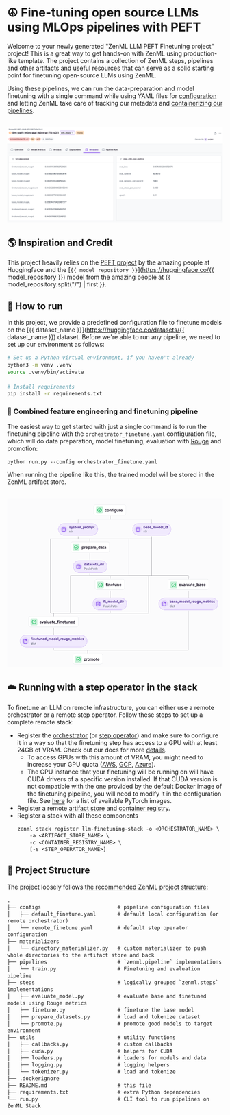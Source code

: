 # ☮️ Fine-tuning open source LLMs using MLOps pipelines with PEFT

Welcome to your newly generated "ZenML LLM PEFT Finetuning project" project! This is
a great way to get hands-on with ZenML using production-like template. 
The project contains a collection of ZenML steps, pipelines and other artifacts
and useful resources that can serve as a solid starting point for finetuning open-source LLMs using ZenML.

Using these pipelines, we can run the data-preparation and model finetuning with a single command while using YAML files for [configuration](https://docs.zenml.io/user-guide/production-guide/configure-pipeline) and letting ZenML take care of tracking our metadata and [containerizing our pipelines](https://docs.zenml.io/user-guide/advanced-guide/infrastructure-management/containerize-your-pipeline).

<div align="center">
  <br/>
    <a href="https://cloud.zenml.io">
      <img alt="Model version metadata" src=".assets/model.png">
    </a>
  <br/>
</div>

## 🌎 Inspiration and Credit

This project heavily relies on the [PEFT project](https://huggingface.co/docs/peft/en/index) by the amazing people at Huggingface and the [`{{ model_repository }}`](https://huggingface.co/{{ model_repository }}) model from the amazing people at {{ model_repository.split("/") | first }}.

## 🏃 How to run

In this project, we provide a predefined configuration file to finetune models on the [{{ dataset_name }}](https://huggingface.co/datasets/{{ dataset_name }}) dataset. Before we're able to run any pipeline, we need to set up our environment as follows:

```bash
# Set up a Python virtual environment, if you haven't already
python3 -m venv .venv
source .venv/bin/activate

# Install requirements
pip install -r requirements.txt
```

### 👷 Combined feature engineering and finetuning pipeline

The easiest way to get started with just a single command is to run the finetuning pipeline with the `orchestrator_finetune.yaml` configuration file, which will do data preparation, model finetuning, evaluation with [Rouge](https://huggingface.co/spaces/evaluate-metric/rouge) and promotion:

```shell
python run.py --config orchestrator_finetune.yaml
```

When running the pipeline like this, the trained model will be stored in the ZenML artifact store.

<div align="center">
  <br/>
    <a href="https://cloud.zenml.io">
      <img alt="Model version metadata" src=".assets/pipeline.png">
    </a>
  <br/>
</div>

## ☁️ Running with a step operator in the stack

To finetune an LLM on remote infrastructure, you can either use a remote orchestrator or a remote step operator. Follow these steps to set up a complete remote stack:
- Register the [orchestrator](https://docs.zenml.io/stacks-and-components/component-guide/orchestrators) (or [step operator](https://docs.zenml.io/stacks-and-components/component-guide/step-operators)) and make sure to configure it in a way so that the finetuning step has access to a GPU with at least 24GB of VRAM. Check out our docs for more [details](https://docs.zenml.io/stacks-and-components/component-guide).
    - To access GPUs with this amount of VRAM, you might need to increase your GPU quota ([AWS](https://docs.aws.amazon.com/servicequotas/latest/userguide/request-quota-increase.html), [GCP](https://console.cloud.google.com/iam-admin/quotas), [Azure](https://learn.microsoft.com/en-us/azure/machine-learning/how-to-manage-quotas?view=azureml-api-2#request-quota-and-limit-increases)).
    - The GPU instance that your finetuning will be running on will have CUDA drivers of a specific version installed. If that CUDA version is not compatible with the one provided by the default Docker image of the finetuning pipeline, you will need to modify it in the configuration file. See [here](https://hub.docker.com/r/pytorch/pytorch/tags) for a list of available PyTorch images.
- Register a remote [artifact store](https://docs.zenml.io/stacks-and-components/component-guide/artifact-stores) and [container registry](https://docs.zenml.io/stacks-and-components/component-guide/container-registries).
- Register a stack with all these components
    ```shell
    zenml stack register llm-finetuning-stack -o <ORCHESTRATOR_NAME> \
        -a <ARTIFACT_STORE_NAME> \
        -c <CONTAINER_REGISTRY_NAME> \
        [-s <STEP_OPERATOR_NAME>]
    ```

## 📜 Project Structure

The project loosely follows [the recommended ZenML project structure](https://docs.zenml.io/user-guide/starter-guide/follow-best-practices):

```
.
├── configs                         # pipeline configuration files
│   ├── default_finetune.yaml       # default local configuration (or remote orchestrator)
│   └── remote_finetune.yaml        # default step operator configuration
├── materializers
│   └── directory_materializer.py   # custom materializer to push whole directories to the artifact store and back
├── pipelines                       # `zenml.pipeline` implementations
│   └── train.py                    # Finetuning and evaluation pipeline
├── steps                           # logically grouped `zenml.steps` implementations
│   ├── evaluate_model.py           # evaluate base and finetuned models using Rouge metrics
│   ├── finetune.py                 # finetune the base model
│   ├── prepare_datasets.py         # load and tokenize dataset
│   └── promote.py                  # promote good models to target environment
├── utils                           # utility functions
│   ├── callbacks.py                # custom callbacks
│   ├── cuda.py                     # helpers for CUDA
│   ├── loaders.py                  # loaders for models and data
│   ├── logging.py                  # logging helpers
│   └── tokenizer.py                # load and tokenize
├── .dockerignore
├── README.md                       # this file
├── requirements.txt                # extra Python dependencies 
└── run.py                          # CLI tool to run pipelines on ZenML Stack
```
